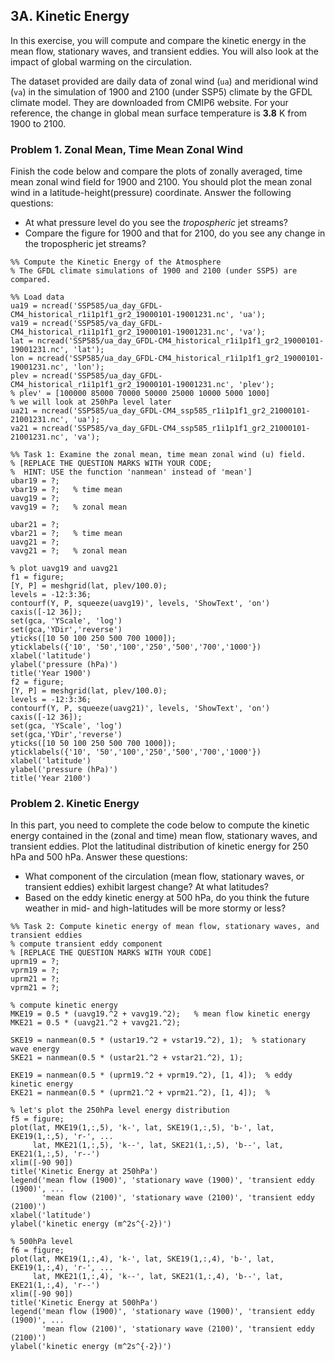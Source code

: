 ## 3A. Kinetic Energy

In this exercise, you will compute and compare the kinetic energy in the mean flow, stationary waves, and transient eddies. You will also look at the impact of global warming on the circulation.

The dataset provided are daily data of zonal wind (`ua`) and meridional wind (`va`) in the simulation of 1900 and 2100 (under SSP5) climate by the GFDL climate model. They are downloaded from CMIP6 website. For your reference, the change in global mean surface temperature is **3.8** K from 1900 to 2100.

### Problem 1. Zonal Mean, Time Mean Zonal Wind

Finish the code below and compare the plots of zonally averaged, time mean zonal wind field for 1900 and 2100. You should plot the mean zonal wind in a latitude-height(pressure) coordinate. Answer the following questions:
* At what pressure level do you see the _tropospheric_ jet streams?
* Compare the figure for 1900 and that for 2100, do you see any change in the tropospheric jet streams?

```
%% Compute the Kinetic Energy of the Atmosphere 
% The GFDL climate simulations of 1900 and 2100 (under SSP5) are compared.

%% Load data
ua19 = ncread('SSP585/ua_day_GFDL-CM4_historical_r1i1p1f1_gr2_19000101-19001231.nc', 'ua');
va19 = ncread('SSP585/va_day_GFDL-CM4_historical_r1i1p1f1_gr2_19000101-19001231.nc', 'va');
lat = ncread('SSP585/ua_day_GFDL-CM4_historical_r1i1p1f1_gr2_19000101-19001231.nc', 'lat');
lon = ncread('SSP585/ua_day_GFDL-CM4_historical_r1i1p1f1_gr2_19000101-19001231.nc', 'lon');
plev = ncread('SSP585/ua_day_GFDL-CM4_historical_r1i1p1f1_gr2_19000101-19001231.nc', 'plev');
% plev' = [100000 85000 70000 50000 25000 10000 5000 1000]
% we will look at 250hPa level later
ua21 = ncread('SSP585/ua_day_GFDL-CM4_ssp585_r1i1p1f1_gr2_21000101-21001231.nc', 'ua');
va21 = ncread('SSP585/va_day_GFDL-CM4_ssp585_r1i1p1f1_gr2_21000101-21001231.nc', 'va');

%% Task 1: Examine the zonal mean, time mean zonal wind (u) field.
% [REPLACE THE QUESTION MARKS WITH YOUR CODE; 
%  HINT: USE the function 'nanmean' instead of 'mean']
ubar19 = ?;
vbar19 = ?;   % time mean 
uavg19 = ?;
vavg19 = ?;   % zonal mean

ubar21 = ?;
vbar21 = ?;   % time mean 
uavg21 = ?;
vavg21 = ?;   % zonal mean

% plot uavg19 and uavg21
f1 = figure;
[Y, P] = meshgrid(lat, plev/100.0);
levels = -12:3:36;
contourf(Y, P, squeeze(uavg19)', levels, 'ShowText', 'on')
caxis([-12 36]);
set(gca, 'YScale', 'log')
set(gca,'YDir','reverse')
yticks([10 50 100 250 500 700 1000]);
yticklabels({'10', '50','100','250','500','700','1000'})
xlabel('latitude')
ylabel('pressure (hPa)')
title('Year 1900')
f2 = figure;
[Y, P] = meshgrid(lat, plev/100.0);
levels = -12:3:36;
contourf(Y, P, squeeze(uavg21)', levels, 'ShowText', 'on')
caxis([-12 36]);
set(gca, 'YScale', 'log')
set(gca,'YDir','reverse')
yticks([10 50 100 250 500 700 1000]);
yticklabels({'10', '50','100','250','500','700','1000'})
xlabel('latitude')
ylabel('pressure (hPa)')
title('Year 2100')
```

### Problem 2. Kinetic Energy

In this part, you need to complete the code below to compute the kinetic energy contained in the (zonal and time) mean flow, stationary waves, and transient eddies. Plot the latitudinal distribution of kinetic energy for 250 hPa and 500 hPa. Answer these questions:
* What component of the circulation (mean flow, stationary waves, or transient eddies) exhibit largest change? At what latitudes? 
* Based on the eddy kinetic energy at 500 hPa, do you think the future weather in mid- and high-latitudes will be more stormy or less?

```
%% Task 2: Compute kinetic energy of mean flow, stationary waves, and transient eddies
% compute transient eddy component
% [REPLACE THE QUESTION MARKS WITH YOUR CODE]
uprm19 = ?;
vprm19 = ?;
uprm21 = ?;
vprm21 = ?;

% compute kinetic energy
MKE19 = 0.5 * (uavg19.^2 + vavg19.^2);   % mean flow kinetic energy
MKE21 = 0.5 * (uavg21.^2 + vavg21.^2);

SKE19 = nanmean(0.5 * (ustar19.^2 + vstar19.^2), 1);  % stationary wave energy
SKE21 = nanmean(0.5 * (ustar21.^2 + vstar21.^2), 1);

EKE19 = nanmean(0.5 * (uprm19.^2 + vprm19.^2), [1, 4]);  % eddy kinetic energy
EKE21 = nanmean(0.5 * (uprm21.^2 + vprm21.^2), [1, 4]);  % 

% let's plot the 250hPa level energy distribution
f5 = figure;
plot(lat, MKE19(1,:,5), 'k-', lat, SKE19(1,:,5), 'b-', lat, EKE19(1,:,5), 'r-', ...
     lat, MKE21(1,:,5), 'k--', lat, SKE21(1,:,5), 'b--', lat, EKE21(1,:,5), 'r--')
xlim([-90 90])
title('Kinetic Energy at 250hPa')
legend('mean flow (1900)', 'stationary wave (1900)', 'transient eddy (1900)', ...
       'mean flow (2100)', 'stationary wave (2100)', 'transient eddy (2100)')
xlabel('latitude')
ylabel('kinetic energy (m^2s^{-2})')

% 500hPa level
f6 = figure;
plot(lat, MKE19(1,:,4), 'k-', lat, SKE19(1,:,4), 'b-', lat, EKE19(1,:,4), 'r-', ...
     lat, MKE21(1,:,4), 'k--', lat, SKE21(1,:,4), 'b--', lat, EKE21(1,:,4), 'r--')
xlim([-90 90])
title('Kinetic Energy at 500hPa')
legend('mean flow (1900)', 'stationary wave (1900)', 'transient eddy (1900)', ...
       'mean flow (2100)', 'stationary wave (2100)', 'transient eddy (2100)')
ylabel('kinetic energy (m^2s^{-2})')
```


